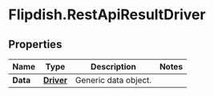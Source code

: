 # Flipdish.RestApiResultDriver

## Properties
Name | Type | Description | Notes
------------ | ------------- | ------------- | -------------
**Data** | [**Driver**](Driver.md) | Generic data object. | 



